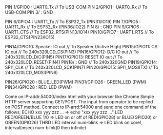 PIN 1/GPIO0	: UART0_Tx	  // To USB-COM 
PIN 2/GPIO1	: UART0_Rx	  // To USB-COM
PIN 3/	: GND

PIN 6/GPIO4	: UART1_Tx	  // To ESP32_Tx (PIN31/IO19)
PIN 7/GPIO5	: UART1_Rx	  // To ESP32_Rx (PIN36/IO22)
PIN 8/	: GND
PIN 9/GPIO6	: UART1_CTS	  // To ESP32_RTS(PIN13/IO14) 
PIN10/GPIO7	: UART1_RTS	  // To ESP32_CTS(PIN23/IO15) 

PIN14/GPIO10: Speaker IO out	// To Speaker (Active High)
PIN15/GPIO11: CS IO out			  // To 240x320LCD_CS(PIN3)
PIN16/GPIO12: D/C IO out		  // To 240x320LCD_D/C(PIN5)
PIN17/GPIO13: RESET IO out		// To 240x320LCD_RESET(PIN4)
PIN18/	: GND					        // To 240x320GND
PIN19/GPIO14: SPI1_CLK 			  // To 240x320LCD_SCK(PIN7)
PIN20/GPIO15: SPI1_MOSI(TX)		// To 240x320LCD_MOSI(PIN6)

PIN26/GPIO20	: BLUE_LED(PWM)
PIN31/GPIO26	: GREEN_LED (PWM)
PIN34/GPIO28	: RED_LED (PWM)

Come on IP-addr:54000/index.html with your browser like Chrome
	Simple HTTP server supporting GET/POST.
	The input from operator to be replied on POST method.
Connect to IP-arrd:54000 and send one command of the follows;
	ECHO xxx yyy zzz ...  => echo "xxx yyy zzz ..."
	LED RED/GREEN/BLUE 1/0 => LED on or off of RED(GPIO28) or BLUE(GPIO20) or GREEN(GPIO26)
	THRD LED interval num-blink => LED blink on core1, interval(msec) num-blink(0 then infinite)
